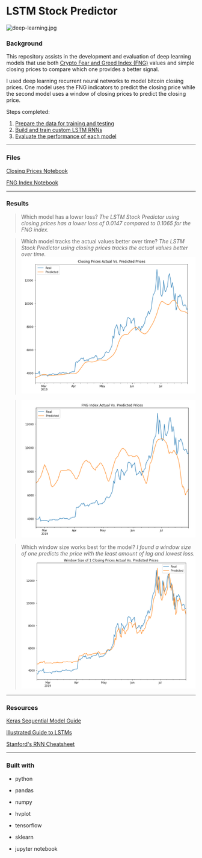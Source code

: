 # LSTM Stock Predictor

![deep-learning.jpg](Images/deep-learning.jpg)

### Background

This repository assists in the development and evaluation of deep learning models that use both [Crypto Fear and Greed Index (FNG)](https://alternative.me/crypto/fear-and-greed-index/) values and simple closing prices to compare which one provides a better signal. 

I used deep learning recurrent neural networks to model bitcoin closing prices. One model uses the FNG indicators to predict the closing price while the second model uses a window of closing prices to predict the closing price.

Steps completed:

1. [Prepare the data for training and testing](#prepare-the-data-for-training-and-testing)
2. [Build and train custom LSTM RNNs](#build-and-train-custom-lstm-rnns)
3. [Evaluate the performance of each model](#evaluate-the-performance-of-each-model)

- - -

### Files

[Closing Prices Notebook](My_Code/lstm_stock_predictor_closing.ipynb)

[FNG Index Notebook](My_Code/lstm_stock_predictor_fng.ipynb)

- - -

### Results

> Which model has a lower loss?
> *The LSTM Stock Predictor using closing prices has a lower loss of 0.0147 compared to 0.1065 for the FNG index.* 

> Which model tracks the actual values better over time?
> *The LSTM Stock Predictor using closing prices tracks the actual values better over time.* 
>![closing-plot.png](Images/closing_plot.PNG)

>![closing-plot.png](Images/FNG_plot.PNG)

> Which window size works best for the model?
*I found a window size of one predicts the price with the least amount of lag and lowest loss.*
>![closing-plot.png](Images/window_size_1.PNG)


- - -

### Resources

[Keras Sequential Model Guide](https://keras.io/getting-started/sequential-model-guide/)

[Illustrated Guide to LSTMs](https://towardsdatascience.com/illustrated-guide-to-lstms-and-gru-s-a-step-by-step-explanation-44e9eb85bf21)

[Stanford's RNN Cheatsheet](https://stanford.edu/~shervine/teaching/cs-230/cheatsheet-recurrent-neural-networks)

- - -

### Built with

* python

* pandas

* numpy

* hvplot

* tensorflow

* sklearn

* jupyter notebook
